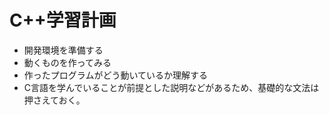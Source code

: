 # C++学習計画
- 開発環境を準備する
- 動くものを作ってみる
- 作ったプログラムがどう動いているか理解する
- C言語を学んでいることが前提とした説明などがあるため、基礎的な文法は押さえておく。
